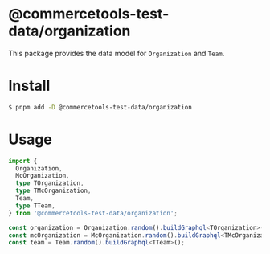 # @commercetools-test-data/organization

This package provides the data model for `Organization` and `Team`.

# Install

```bash
$ pnpm add -D @commercetools-test-data/organization
```

# Usage

```ts
import {
  Organization,
  McOrganization,
  type TOrganization,
  type TMcOrganization,
  Team,
  type TTeam,
} from '@commercetools-test-data/organization';

const organization = Organization.random().buildGraphql<TOrganization>();
const mcOrganization = McOrganization.random().buildGraphql<TMcOrganization>();
const team = Team.random().buildGraphql<TTeam>();
```
